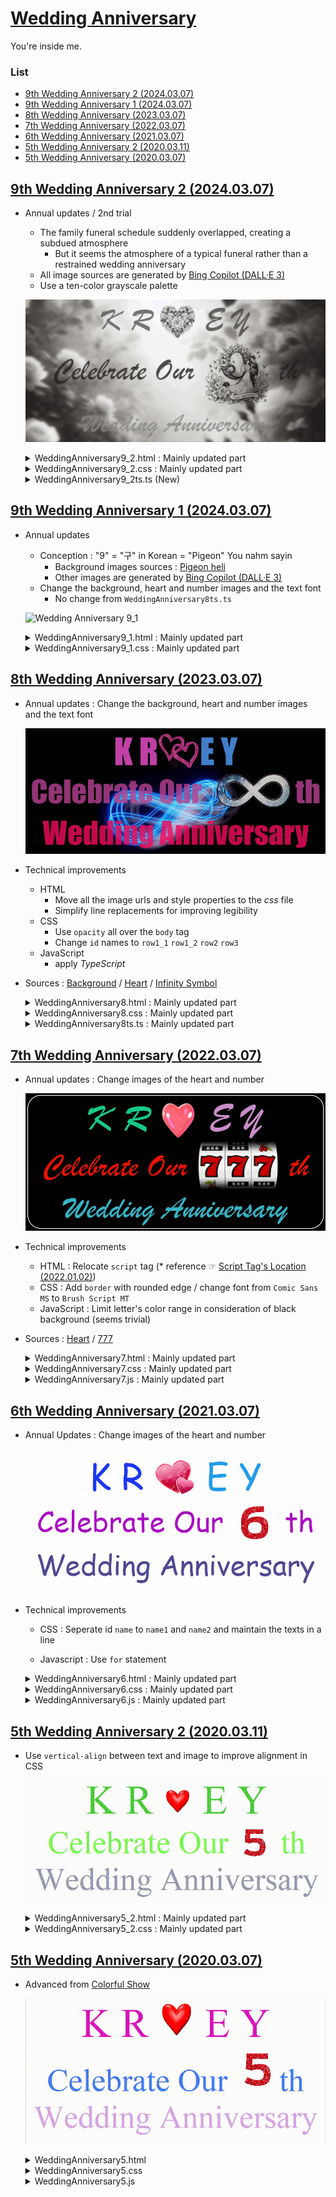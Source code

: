 # [Wedding Anniversary](../README.md#wedding-anniversary)

You're inside me.


### List

- [9th Wedding Anniversary 2 (2024.03.07)](#9th-wedding-anniversary-2-20240307)
- [9th Wedding Anniversary 1 (2024.03.07)](#9th-wedding-anniversary-1-20240307)
- [8th Wedding Anniversary (2023.03.07)](#8th-wedding-anniversary-20230307)
- [7th Wedding Anniversary (2022.03.07)](#7th-wedding-anniversary-20220307)
- [6th Wedding Anniversary (2021.03.07)](#6th-wedding-anniversary-20210307)
- [5th Wedding Anniversary 2 (2020.03.11)](#5th-wedding-anniversary-2-20200311)
- [5th Wedding Anniversary (2020.03.07)](#5th-wedding-anniversary-20200307)


## [9th Wedding Anniversary 2 (2024.03.07)](#list)

- Annual updates / 2nd trial
  - The family funeral schedule suddenly overlapped, creating a subdued atmosphere
    - But it seems the atmosphere of a typical funeral rather than a restrained wedding anniversary
  - All image sources are generated by [Bing Copilot (DALL·E 3)](https://www.bing.com/chat)
  - Use a ten-color grayscale palette

  ![Wedding Anniversary 9_2](./Images/WeddingAnniversary9_2.gif)

  <details>
    <summary>WeddingAnniversary9_2.html : Mainly updated part</summary>

  ```html
  ……

  <head>
      ……
      <title>The 9th Wedding Anniversary (2)</title>
      <link rel="stylesheet" href="WeddingAnniversary9_2.css">
      <script defer src="WeddingAnniversary9_2ts.js"></script>
  </head>

  ……
  ```
  </details>
  <details>
    <summary>WeddingAnniversary9_2.css : Mainly updated part</summary>

  ```css
  body {
      ……

      font-family: "Brush Script MT", fantasy, Times, serif;
      opacity: 0.8;

      background-image: url("./Images/09_Background.png");
      ……
  }
  ```
  ```css
  #row1_1 img {
      content: url("./Images/09_Heart.png");
      vertical-align: -40px;
      width: 130px;
      ……
  }
  ```
  ```css
  #row2 img {
      content: url("./Images/09_Number_Mono.png");
      vertical-align: -100px;
      width: 240px;
      ……
  }
  ```
  </details>
  <details>
    <summary>WeddingAnniversary9_2ts.ts (New)</summary>

  ```ts
  function changeColor() {
      // declare the palette of 10 shades of gray
      let palette: string[] = ["#000000", "#111111", "#222222", "#333333", "#444444", "#555555", "#666666", "#777777", "#888888", "#999999"];
    
      // css id list to change colors
      let cssIdList: string[] = ["row1_1", "row1_2", "row2", "row3"];
    
      // loop through the css id list
      for (let i = 0; i < 4; i++) {
        // generate a random index from 0 to 9
        let index: number = Math.floor(Math.random() * 10);
    
        // get the color from the palette by the index
        let color: string = palette[index];
    
        // assign the color to the element by the css id
        document.getElementById(cssIdList[i])!.style.color = color;
      }
    }
    
  // call the function every 500 milliseconds
  setInterval(changeColor, 500);
  ```
  </details>


## [9th Wedding Anniversary 1 (2024.03.07)](#list)

- Annual updates
  - Conception : "9" = "구" in Korean = "Pigeon" You nahm sayin
    - Background images sources : [Pigeon heli](https://imgur.com/gallery/lIzIMlA)
    - Other images are generated by [Bing Copilot (DALL·E 3)](https://www.bing.com/chat)
  - Change the background, heart and number images and the text font
    - No change from `WeddingAnniversary8ts.ts`

  ![Wedding Anniversary 9_1](./Images/WeddingAnniversary9_1.gif)

  <details>
    <summary>WeddingAnniversary9_1.html : Mainly updated part</summary>

  ```html
  ……

  <head>
      ……
      <title>The 9th Wedding Anniversary (1)</title>
      <link rel="stylesheet" href="WeddingAnniversary9_1.css">
      ……
  </head>

  ……
  ```
  </details>
  <details>
    <summary>WeddingAnniversary9_1.css : Mainly updated part</summary>

  ```css
  body {
      ……
      /* max-height: 1440; */

      font-family: "Comic Sans MS", Times, serif;
      opacity: 1;

      background-image: url("./Images/09_PigeonHelicopter.gif");
      ……
      background-repeat: no-repeat;
      ……
  }
  ```
  ```css
  #row1_1 img {
      content: url("./Images/09_Heart_Pigeon.png");
      vertical-align: -30px;
      width: 150px;
      ……
  }
  ```
  ```css
  #row2 img {
      content: url("./Images/09_Number_Pigeon.png");
      vertical-align: -60px;
      width: 200px;
      ……
      object-fit: cover;
      ……
  }
  ```
  </details>


## [8th Wedding Anniversary (2023.03.07)](#list)

- Annual updates : Change the background, heart and number images and the text font

  ![Wedding Anniversary 8](./Images/WeddingAnniversary8.gif)

- Technical improvements
  - HTML
    - Move all the image urls and style properties to the *css* file
    - Simplify line replacements for improving legibility
  - CSS
    - Use `opacity` all over the `body` tag
    - Change `id` names to `row1_1` `row1_2` `row2` `row3`
  - JavaScript
    - apply *TypeScript*

- Sources :
  [Background](https://steamuserimages-a.akamaihd.net/ugc/88226491225119785/A926E8C91408FF20719AA8781EDB10ADF9BF7626/) /
  [Heart](https://i.pinimg.com/originals/38/a4/69/38a469ce87cd9702d0bea43478ad4df0.gif) /
  [Infinity Symbol](https://thumbs.gfycat.com/OrneryUnluckyAngwantibo-max-1mb.gif)

  <details>
    <summary>WeddingAnniversary8.html : Mainly updated part</summary>

  ```html
  ……

  <body>
      <div id='row1_1'>K R<img/></div>
      <div id='row1_2'>E Y</div>
      <div id='row2'>Celebrate Our <img/>th</div>
      <div id='row3'>Wedding Anniversary</div>
  </body>

  ……
  ```
  </details>
  <details>
    <summary>WeddingAnniversary8.css : Mainly updated part</summary>

  ```css
  body {
      text-align: center;

      max-width: 2880;
      max-height: 1440;

      font-family: fantasy, Times, serif;
      opacity: 0.8;

      /* background-color: black; */
      background-image: url("https://steamuserimages-a.akamaihd.net/ugc/88226491225119785/A926E8C91408FF20719AA8781EDB10ADF9BF7626/");
      background-size : 100%;

      /* border: 2px solid antiquewhite; */
      /* border-radius: 40px; */
  }
  ```
  ```css
  #row1_1 img {
      content: url("https://i.pinimg.com/originals/38/a4/69/38a469ce87cd9702d0bea43478ad4df0.gif");
      vertical-align: -10px;
      width: 130px;
      height: auto;
      opacity: 1;
  }
  ```
  ```css
  #row2 img {
      content: url("https://thumbs.gfycat.com/OrneryUnluckyAngwantibo-max-1mb.gif");
      vertical-align: -35px;
      width: 280px;
      height: auto;
      object-fit: none;
      opacity: 1;
  }
  ```
  </details>
  <details>
    <summary>WeddingAnniversary8ts.ts : Mainly updated part</summary>

  ```ts
  function changeColor()
  {
      const randNumDec = [];                                                          // for containing random numbers decimally
      const randNumHex = [];                                                          // for containing converted numbers hexdecimally
      const cssIdList = ["name1", "name2", "chameleon1", "chameleon2"];               // css id list to change colors

      for (let i = 0; i < 4 ; i++)
      {
          ……
          document.getElementById(cssIdList[i]).style.color = '#' + randNumHex[i];    // style-color requires #XXXXXX
      }
  }

  ……
  ```
  </details>


## [7th Wedding Anniversary (2022.03.07)](#list)

- Annual updates : Change images of the heart and number

  ![Wedding Anniversary 7](./Images/WeddingAnniversary7.gif)

- Technical improvements
  - HTML : Relocate `script` tag (* reference ☞ [Script Tag's Location (2022.01.02)](#script-tags-location-20220102))
  - CSS : Add `border` with rounded edge / change font from `Comic Sans MS` to `Brush Script MT`
  - JavaScript : Limit letter's color range in consideration of black background (seems trivial)

- Sources :
  [Heart](https://www.pinterest.co.kr/pin/301881981279040326/) /
  [777](https://tenor.com/view/jackpot-slot-machine-777-lucky-gif-12992912)

  <details>
    <summary>WeddingAnniversary7.html : Mainly updated part</summary>

  ```html
  <head>
      ……
      <script defer src="WeddingAnniversary7.js"></script>
  </head>
  ```
  </details>
  <details>
    <summary>WeddingAnniversary7.css : Mainly updated part</summary>

  ```css
  body {
      ……
      border: 2px solid white;
      border-radius: 40px;
  }
  ```
  ```css
  #name1 {
      ……
      font-family: "Brush Script MT", "Comic Sans MS", Times, serif;
      ……
  }
  ```
  </details>
  <details>
    <summary>WeddingAnniversary7.js : Mainly updated part</summary>

  ```js
  ……
          do                                                                          // to avoid black letters on the black background
          {
              randNumDec[i] = Math.floor(Math.random() * Math.pow(256, 3));           // generate RGB color (decimal)
              console.log(i, randNumDec[i]);                                          // test : ok
          }
          while (randNumDec[i] == 16777216);                                          // 256^3 = 16777216
  ……
  ```
  </details>


## [6th Wedding Anniversary (2021.03.07)](#list)

- Annual Updates : Change images of the heart and number

  ![Wedding Anniversary 6](./Images/WeddingAnniversary6.gif)

- Technical improvements

  - CSS : Seperate id `name` to `name1` and `name2` and maintain the texts in a line

  - Javascript : Use `for` statement

  <details>
    <summary>WeddingAnniversary6.html : Mainly updated part</summary>

  ```html
      <div id='name1' style="display:inline">
          K R
          <div id='heart' style="display:inline">
              <img src="heart2.gif">
          </div>
      </div>
      <div id='name2' style="display:inline">
          E Y
      </div>
  ```
  </details>
  <details>
    <summary>WeddingAnniversary6.css : Mainly updated part</summary>

  ```css
  body {
      text-align: center;
  }

  #name1 {
  ……
      font-family: "Comic Sans MS", Times, serif;
  ……
  }
  ```
  </details>
  <details>
    <summary>WeddingAnniversary6.js : Mainly updated part</summary>

  ```js
  function changeColor() {

      const randNumDec = [];     // for containing random numbers decimally
      const randNumHex = [];     // for containing converted numbers hexdecimally
      const cssIdList = ["name1", "name2", "chameleon1", "chameleon2"]; // css id list to change colors

      for (let i = 0; i < 4 ; i++) {
          randNumDec[i] = Math.floor(Math.random() * Math.pow(256, 3)); // generate RGB color (decimal)
          randNumHex[i] = randNumDec[i].toString(16); // turn to the hexdecimal
          document.getElementById(cssIdList[i]).style.color = '#' + randNumHex[i]; // style-color requires #XXXXXX
      }

  }

  setInterval(changeColor, 500);
  ```
  </details>


## [5th Wedding Anniversary 2 (2020.03.11)](#list)

- Use `vertical-align` between text and image to improve alignment in CSS

  ![Wedding Anniversary 5 - 2](./Images/WeddingAnniversary5_2.gif)

  </details>
  <details>
    <summary>WeddingAnniversary5_2.html : Mainly updated part</summary>

  ```html
      <div id='name'>
          K R
          <div id='heart'>
              <img src="heart.gif">
          </div>
          E Y
      </div>
      <div id='chameleon1'>
          Celebrate Our
          <div id='year'>
              <img src="5.gif">
          </div>
          th
      </div>
  ```
  </details>
  <details>
    <summary>WeddingAnniversary5_2.css : Mainly updated part</summary>

  ```css
  #heart {
      display: inline;
  }
  #heart img {
      width: 80px;
      height: auto;
  }

  #year {
      display: inline;
  }
  #year img {
      vertical-align: -20px;
      width: 100px;
      height: auto;
  }
  ```
  </details>


## [5th Wedding Anniversary (2020.03.07)](#list)

- Advanced from [Colorful Show](https://github.com/kimpro82/MyPractice/tree/master/Web#colorful-show-20200304)

  ![Wedding Anniversary](./Images/WeddingAnniversary5.gif)


  <details>
    <summary>WeddingAnniversary5.html</summary>

  ```html
  <!DOCTYPE html>

  <html>

  <head>
      <meta charset="EUC-KR">
      <title>Wedding Anniversary 5</title>
      <link rel="stylesheet" href="WeddingAnniversary5.css">
  </head>

  <body>
      <div id='name'>
          K R <img src="https://thumbs.gfycat.com/ZigzagJauntyHapuku-small.gif"  height="70" width="70"> E Y
      </div>
      <div id='chameleon1'>
          Celebrate Our <img src="https://media.giphy.com/media/jQWTJf2Ch2ANz2DdqU/giphy.gif"  height="80" width="80">th
      </div>
      <div id='chameleon2'>
          Wedding Anniversary
      </div>

      <script src="WeddingAnniversary5.js">
      </script> 
  </body>

  </html>
  ```
  </details>
  <details>
    <summary>WeddingAnniversary5.css</summary>

  ```css
  @charset "EUC-KR";

  #name {
      text-align: center;
      font-family: "Times New Roman", Times, serif;
      font-size: 450%;
  }

  #chameleon1 {
      text-align: center;
      font-family: "Times New Roman", Times, serif;
      font-size: 400%;
  }

  #chameleon2 {
      text-align: center;
      font-family: "Times New Roman", Times, serif;
      font-size: 400%;
  }
  ```
  </details>
  <details>
    <summary>WeddingAnniversary5.js</summary>

  ```js
  function changeColor() {
      randNumDec1 = Math.floor(Math.random() * Math.pow(256, 3));
      randNumDec2 = Math.floor(Math.random() * Math.pow(256, 3));
      randNumDec3 = Math.floor(Math.random() * Math.pow(256, 3));
      
      randNumHex1 = randNumDec1.toString(16);
      randNumHex2 = randNumDec2.toString(16);
      randNumHex3 = randNumDec3.toString(16);

      document.getElementById('name').style.color = '#' + randNumHex1;
      document.getElementById('chameleon1').style.color = '#' + randNumHex2;
      document.getElementById('chameleon2').style.color = '#' + randNumHex3;
  }

  setInterval(changeColor, 500);
  ```
  </details>